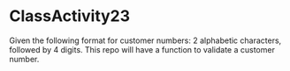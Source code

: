 # ClassActivity23
Given the following format for customer numbers:  2 alphabetic characters, followed by 4 digits. This repo will have a function to validate a customer number.
